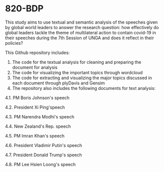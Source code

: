 # 820-BDP
This study aims to use textual and semantic analysis of the speeches given by global world leaders to answer the research question: how effectively do global leaders tackle the theme of multilateral action to contain covid-19 in their speeches during the 7th Session of UNGA and does it reflect in their policies? 

This Github repository includes:
1. The code for the textual analysis for cleaning and preparing the document for analysis
2. The code for visualizing the important topics through wordcloud
3. The code for extracting and visualizing the major topics discussed in each document through plyDavis and Gensim
4. The repository also includes the following documents for text analysis:
  
  4.1. PM Boris Johnson's speech
  
  4.2. President Xi Ping'speech
  
  4.3. PM Narendra Modhi's speech
  
  4.4. New Zealand's Rep. speech
  
  4.5. PM Imran Khan's speech
  
  4.6. President Vladimir Putin's speech
  
  4.7. President Donald Trump's speech
  
  4.8. PM Lee Hsien Loong's speech
